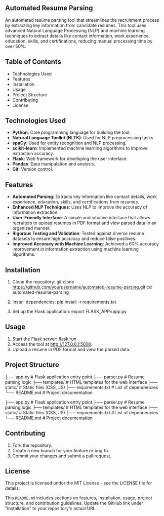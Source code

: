 ## Automated Resume Parsing

An automated resume parsing tool that streamlines the recruitment process by extracting key information from candidate resumes. This tool uses advanced Natural Language Processing (NLP) and machine learning techniques to extract details like contact information, work experience, education, skills, and certifications, reducing manual processing time by over 50%.

## Table of Contents
- Technologies Used
- Features
- Installation
- Usage
- Project Structure
- Contributing
- License

## Technologies Used
- **Python**: Core programming language for building the tool.
- **Natural Language Toolkit (NLTK)**: Used for NLP preprocessing tasks.
- **spaCy**: Used for entity recognition and NLP processing.
- **scikit-learn**: Implemented machine learning algorithms to improve extraction accuracy.
- **Flask**: Web framework for developing the user interface.
- **Pandas**: Data manipulation and analysis.
- **Git**: Version control.

## Features
- **Automated Parsing**: Extracts key information like contact details, work experience, education, skills, and certifications from resumes.
- **Enhanced NLP Techniques**: Uses NLP to improve the accuracy of information extraction.
- **User-Friendly Interface**: A simple and intuitive interface that allows recruiters to upload resumes in PDF format and view parsed data in an organized manner.
- **Rigorous Testing and Validation**: Tested against diverse resume datasets to ensure high accuracy and reduce false positives.
- **Improved Accuracy with Machine Learning**: Achieved a 60% accuracy improvement in information extraction using machine learning algorithms.

## Installation
1. Clone the repository:
   git clone https://github.com/yourusername/automated-resume-parsing.git
   cd automated-resume-parsing

2. Install dependencies:
    pip install -r requirements.txt

3. Set up the Flask application:
    export FLASK_APP=app.py

## Usage
1. Start the Flask server:
    flask run
2. Access the tool at http://127.0.0.1:5000.
3. Upload a resume in PDF format and view the parsed data.

## Project Structure
├── app.py             # Flask application entry point
├── parser.py          # Resume parsing logic
├── templates/         # HTML templates for the web interface
├── static/            # Static files (CSS, JS)
├── requirements.txt   # List of dependencies
└── README.md          # Project documentation

├── app.py # Flask application entry point ├── parser.py # Resume parsing logic ├── templates/ # HTML templates for the web interface ├── static/ # Static files (CSS, JS) ├── requirements.txt # List of dependencies └── README.md # Project documentation

## Contributing
1. Fork the repository.
2. Create a new branch for your feature or bug fix.
3. Commit your changes and submit a pull request.

## License
This project is licensed under the MIT License - see the LICENSE file for details.

This `README.md` includes sections on features, installation, usage, project structure, and contribution guidelines. Update the GitHub link under "Installation" to your repository's actual URL.
